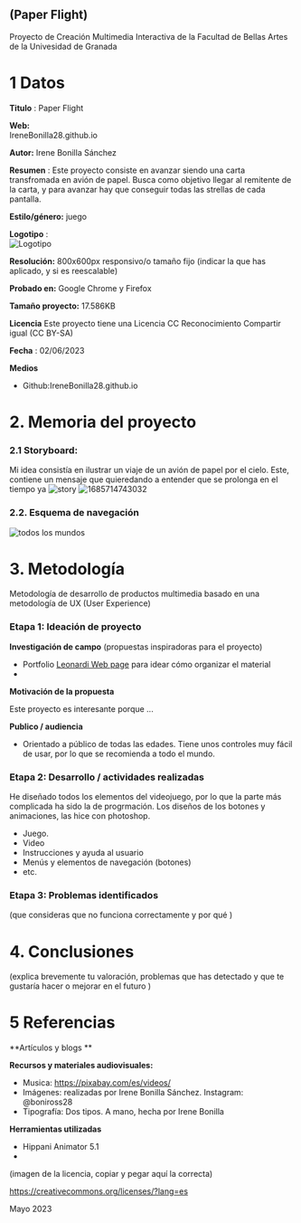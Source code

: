 ## (Paper Flight)

Proyecto de Creación Multimedia Interactiva de la  Facultad de Bellas Artes de la Univesidad de Granada



# 1 Datos 



**Titulo** : Paper Flight

**Web:**   
IreneBonilla28.github.io 

**Autor:**  Irene Bonilla Sánchez

**Resumen** : Este proyecto consiste en avanzar siendo una carta transfromada en avión de papel. Busca como objetivo llegar al remitente de la carta, y para avanzar hay que conseguir todas las strellas de cada pantalla.

**Estilo/género:**   juego 

**Logotipo** :  
![Logotipo](https://github.com/IreneBonilla28/IreneBonilla28.github.io/assets/135323759/e04afe27-2eaa-4a42-a367-c67acb92bcee)



**Resolución:** 800x600px responsivo/o tamaño fijo (indicar la que has aplicado, y si es reescalable)

**Probado en:**    Google Chrome y Firefox

**Tamaño proyecto:** 17.586KB

**Licencia** Este proyecto tiene una Licencia CC Reconocimiento Compartir igual (CC BY-SA)

**Fecha** : 02/06/2023

**Medios** 

- Github:IreneBonilla28.github.io 




# 2. Memoria del proyecto 

### 2.1 Storyboard: 
Mi idea consistía en ilustrar un viaje de un avión de papel por el cielo. Este, contiene un mensaje que quieredando a entender que se prolonga en el tiempo ya 
![story](https://github.com/IreneBonilla28/IreneBonilla28.github.io/assets/135323759/17bfa22f-5a62-435c-8387-514eab0a590a)
![1685714743032](https://github.com/IreneBonilla28/IreneBonilla28.github.io/assets/135323759/60b8b248-48d8-4162-ac21-b5754f23a29c)





### 2.2. Esquema de navegación 







![todos los mundos](https://github.com/IreneBonilla28/IreneBonilla28.github.io/assets/135323759/84b52d0c-d8cc-43f1-a99a-23d797854a96)




# 3. Metodología

Metodología de desarrollo de productos multimedia basado en una metodología de UX (User Experience)



### Etapa 1: Ideación de proyecto

**Investigación de campo** (propuestas inspiradoras para el proyecto)

- Portfolio [Leonardi Web page](http://www.rleonardi.com/interactive-resume/) para idear cómo organizar el material
- 



**Motivación de la propuesta** 

Este  proyecto es interesante porque ... 



**Publico / audiencia**

- Orientado a público de todas las edades. Tiene unos controles muy fácil de usar, por lo que se recomienda a todo el mundo.





### Etapa 2: Desarrollo / actividades realizadas

He diseñado todos los elementos del videojuego, por lo que la parte más complicada ha sido la de progrmación.
Los diseños de los botones y animaciones, las hice con photoshop.
- Juego. 
- Video 
- Instrucciones y ayuda al usuario 
- Menús y elementos de navegación (botones)
- etc.



### Etapa 3: Problemas identificados

(que consideras que no  funciona correctamente y por qué )



# 4. Conclusiones 

(explica brevemente tu valoración, problemas que has detectado y que te gustaría hacer o mejorar en el futuro )







# 5 Referencias 

**Artículos y blogs ** 


**Recursos y materiales audiovisuales:**

* Musica:  https://pixabay.com/es/videos/
* Imágenes:  realizadas por Irene Bonilla Sánchez. Instagram: @boniross28
* Tipografía: Dos tipos. A mano, hecha por Irene Bonilla

**Herramientas utilizadas**

- Hippani Animator 5.1
- 



(imagen de la licencia, copiar y pegar aquí la correcta)

https://creativecommons.org/licenses/?lang=es

Mayo 2023
